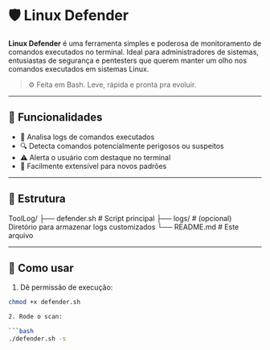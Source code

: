# 🛡️ Linux Defender

**Linux Defender** é uma ferramenta simples e poderosa de monitoramento de comandos executados no terminal. Ideal para administradores de sistemas, entusiastas de segurança e pentesters que querem manter um olho nos comandos executados em sistemas Linux.

> ⚙️ Feita em Bash. Leve, rápida e pronta pra evoluir.

---

## 🚀 Funcionalidades

- 📄 Analisa logs de comandos executados
- 🔍 Detecta comandos potencialmente perigosos ou suspeitos
- ⚠️ Alerta o usuário com destaque no terminal
- 🧠 Facilmente extensível para novos padrões

---

## 📂 Estrutura
ToolLog/ ├── defender.sh # Script principal ├── logs/ # (opcional) Diretório para armazenar logs customizados └── README.md # Este arquivo

---

## 📌 Como usar

1. Dê permissão de execução:

```bash
chmod +x defender.sh

2. Rode o scan:

```bash
./defender.sh -s

